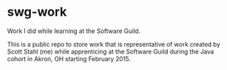 # swg-work
Work I did while learning at the Software Guild.

This is a public repo to store work that is representative of work created by Scott Stahl (me) while apprenticing at the Software Guild during the Java cohort in Akron, OH starting February 2015.
